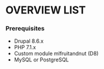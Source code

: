 # OVERVIEW LIST

### Prerequisites

* Drupal 8.6.x
* PHP 7.1.x
* Custom module mlfruitandnut (D8)
* MySQL or  PostgreSQL

